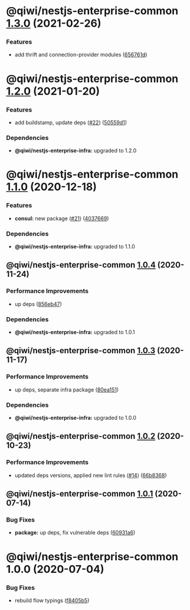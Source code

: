 # @qiwi/nestjs-enterprise-common [1.3.0](https://github.com/qiwi/nestjs-enterprise/compare/@qiwi/nestjs-enterprise-common@1.2.0...@qiwi/nestjs-enterprise-common@1.3.0) (2021-02-26)


### Features

* add thrift and connection-provider modules ([656761d](https://github.com/qiwi/nestjs-enterprise/commit/656761d137aa5d1d93ae364ce489e2061e23e8bf))

# @qiwi/nestjs-enterprise-common [1.2.0](https://github.com/qiwi/nestjs-enterprise/compare/@qiwi/nestjs-enterprise-common@1.1.0...@qiwi/nestjs-enterprise-common@1.2.0) (2021-01-20)


### Features

* add buildstamp, update deps ([#22](https://github.com/qiwi/nestjs-enterprise/issues/22)) ([50559d1](https://github.com/qiwi/nestjs-enterprise/commit/50559d13f269f19106e16d447f5813ebc5f3455c))





### Dependencies

* **@qiwi/nestjs-enterprise-infra:** upgraded to 1.2.0

# @qiwi/nestjs-enterprise-common [1.1.0](https://github.com/qiwi/nestjs-enterprise/compare/@qiwi/nestjs-enterprise-common@1.0.4...@qiwi/nestjs-enterprise-common@1.1.0) (2020-12-18)


### Features

* **consul:** new package ([#21](https://github.com/qiwi/nestjs-enterprise/issues/21)) ([4037669](https://github.com/qiwi/nestjs-enterprise/commit/40376697a61ff39a9db08bc10b9f242c2b4fe7bf))





### Dependencies

* **@qiwi/nestjs-enterprise-infra:** upgraded to 1.1.0

## @qiwi/nestjs-enterprise-common [1.0.4](https://github.com/qiwi/nestjs-enterprise/compare/@qiwi/nestjs-enterprise-common@1.0.3...@qiwi/nestjs-enterprise-common@1.0.4) (2020-11-24)


### Performance Improvements

* up deps ([856eb47](https://github.com/qiwi/nestjs-enterprise/commit/856eb47915d387d594d1605462f53fa22149990b))





### Dependencies

* **@qiwi/nestjs-enterprise-infra:** upgraded to 1.0.1

## @qiwi/nestjs-enterprise-common [1.0.3](https://github.com/qiwi/nestjs-enterprise/compare/@qiwi/nestjs-enterprise-common@1.0.2...@qiwi/nestjs-enterprise-common@1.0.3) (2020-11-17)


### Performance Improvements

* up deps, separate infra package ([80ea151](https://github.com/qiwi/nestjs-enterprise/commit/80ea151c96d65e761b2506a0c046a550e616196b))





### Dependencies

* **@qiwi/nestjs-enterprise-infra:** upgraded to 1.0.0

## @qiwi/nestjs-enterprise-common [1.0.2](https://github.com/qiwi/nestjs-enterprise/compare/@qiwi/nestjs-enterprise-common@1.0.1...@qiwi/nestjs-enterprise-common@1.0.2) (2020-10-23)


### Performance Improvements

* updated deps versions, applied new lint rules ([#14](https://github.com/qiwi/nestjs-enterprise/issues/14)) ([66b8368](https://github.com/qiwi/nestjs-enterprise/commit/66b83683a8da0949ff5507037e8d8955b852c151))

## @qiwi/nestjs-enterprise-common [1.0.1](https://github.com/qiwi/nestjs-enterprise/compare/@qiwi/nestjs-enterprise-common@1.0.0...@qiwi/nestjs-enterprise-common@1.0.1) (2020-07-14)


### Bug Fixes

* **package:** up deps, fix vulnerable deps ([60931a6](https://github.com/qiwi/nestjs-enterprise/commit/60931a6c6265b1465a46fb4d834b374eac73ab7e))

# @qiwi/nestjs-enterprise-common 1.0.0 (2020-07-04)


### Bug Fixes

* rebuild flow typings ([f8405b5](https://github.com/qiwi/nestjs-enterprise/commit/f8405b5a5741d521957879878355188bad3829e1))
